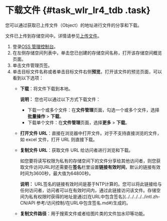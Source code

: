 # 下载文件 {#task_wlr_lr4_tdb .task}

您可以通过获取已上传文件（Object）的地址进行文件的分享和下载。

文件已上传到存储空间中。详情请参见[上传文件](intl.zh-CN/快速入门/上传文件.md#)。

1.  登录[OSS 管理控制台](https://oss.console.aliyun.com/)。 
2.  在左侧存储空间列表中，单击您已创建的存储空间名称，打开该存储空间概览页面。 
3.  单击文件管理页签。 
4.  单击目标文件名称或者单击目标文件右侧**预览**，打开该文件的预览页面，可以看到以下选项： 
    -   **下载**：将文件下载到本地。

        **说明：** 您也可以通过以下方式下载文件：

        -   下载一个或多个文件：在**文件管理**页面，勾选一个或多个文件，选择**批量操作** \> **下载**。
        -   下载单个文件：在**文件管理**页面，选择**更多** \> **下载**。
    -   **打开文件 URL**：直接在浏览器中打开文件。对于不支持直接浏览的文件，如 excel 文件，打开 URL 则直接下载。
    -   **复制文件 URL**：获取文件 URL 给访问者进行浏览和下载。

        如您要将读写权限为私有的存储空间下的文件分享给其他访问者，则您获取文件访问URL时还需要在**签名**栏里设置**链接有效时间**，默认的链接有效时间为3600秒，最大值为64800秒。

        **说明：** URL签名的链接有效时间是基于NTP计算的。您可以将此链接给与任何访问者，访问者可以在有效时间内，通过此链接访问该文件。存储空间为私有权限时获得的地址是通过[在URL中包含签名](../../../../../intl.zh-CN/API 参考/访问控制/在URL中包含签名.md#)生成的。

    -   **复制文件路径**：用于搜索文件或者给图片类的文件加水印等功能。

